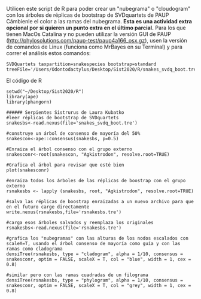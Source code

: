 Utilicen este script de R para poder crear un "nubegrama" o "cloudogram" con los árboles de réplicas de bootstrap de SVDquartets de PAUP
Cámbienle el color a las ramas del nubegrama. **Esta es una actividad extra opcional por si quieren un punto extra en el último parcial.**
Para los que tienen MacOs Catalina y no pueden utilizar la versión GUI de PAUP (http://phylosolutions.com/paup-test/paup4a166_osx.gz), usen la versión de comandos de Linux (funciona como MrBayes en su Terminal) y para correr el análisis estos comandos:
```
SVDQuartets taxpartition=snakespecies bootstrap=standard treeFile='/Users/Odontodactylus/Desktop/Sist2020/R/snakes_svdq_boot.tre';
```

El código de R

```
setwd("~/Desktop/Sist2020/R")
library(ape)
library(phangorn)

###### Serpientes Sistrurus de Laura Kubatko
#leer réplicas de bootstrap de SVDquartets
snakesbs<-read.nexus(file='snakes_svdq_boot.tre')

#construye un árbol de consenso de mayoría del 50%
snakescon<-ape::consensus(snakesbs, p=0.5)

#Enraiza el árbol consenso con el grupo externo 
snakesconr<-root(snakescon, "Agkistrodon", resolve.root=TRUE)

#Grafica el árbol para revisar que esté bien
plot(snakesconr)

#enraiza todos los árboles de las réplicas de boostrap con el grupo externo
rsnakesbs <- lapply (snakesbs, root, "Agkistrodon", resolve.root=TRUE)

#salva las réplicas de boostrap enraizadas a un nuevo archivo para que en el futuro carge directamente
write.nexus(rsnakesbs,file='rsnakesbs.tre')

#carga esos árboles salvados y reemplaza los originales
rsnakesbs<-read.nexus(file='rsnakesbs.tre')

#grafica los "nubegramas" con las alturas de los nodos escalados con scaleX=T, usando el árbol consenso de mayoría como guía y con las ramas como cladograma
densiTree(rsnakesbs, type = "cladogram", alpha = 1/10, consensus = snakesconr, optim = FALSE, scaleX = T, col = "blue", width = 1, cex = 0.8)

#similar pero con las ramas cuadradas de un filograma
densiTree(rsnakesbs, type = "phylogram", alpha = 1/10, consensus = snakesconr, optim = FALSE, scaleX = T, col = "grey", width = 1, cex = 0.8)
```


